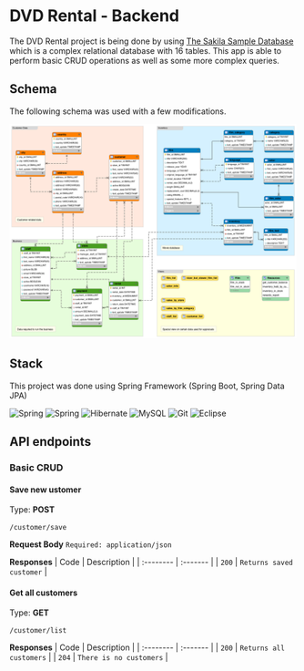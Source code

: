 # DVD Rental - Backend

The DVD Rental project is being done by using [The Sakila Sample Database](https://dev.mysql.com/doc/sakila/en/) which is a complex relational database with 16 tables. This app is able to perform basic CRUD operations as well as some more complex queries.

## Schema

The following schema was used with a few modifications.

![Sakila Schema](https://github.com/Tomohiko10615/sakila/raw/main/sakila_full_database_schema_diagram.png)

## Stack

This project was done using Spring Framework (Spring Boot, Spring Data JPA)

![Spring](https://img.shields.io/badge/Java-ED8B00?style=for-the-badge&logo=java&logoColor=white)
![Spring](https://img.shields.io/badge/Spring-6DB33F?style=for-the-badge&logo=spring&logoColor=white)
![Hibernate](https://img.shields.io/badge/Hibernate-59666C?style=for-the-badge&logo=Hibernate&logoColor=white)
![MySQL](https://img.shields.io/badge/MySQL-00000F?style=for-the-badge&logo=mysql&logoColor=white)
![Git](https://img.shields.io/badge/GIT-E44C30?style=for-the-badge&logo=git&logoColor=white)
![Eclipse](https://img.shields.io/badge/Eclipse-2C2255?style=for-the-badge&logo=eclipse&logoColor=white)

## API endpoints

### Basic CRUD

#### Save new ustomer

Type: **POST**
``` 
/customer/save
```

**Request Body**
`Required: application/json`

**Responses**
| Code | Description     |
| :-------- | :------- |
| `200` | `Returns saved customer` |

#### Get all customers

Type: **GET**
```
/customer/list
```

**Responses**
| Code | Description     |
| :-------- | :------- |
| `200` | `Returns all customers` |
| `204` | `There is no customers` |
